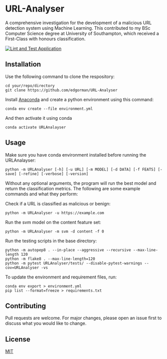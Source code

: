 # URL-Analyser

A comprehensive investigation for the development of a malicious URL detection system using Machine Learning. This contributed to my BSc Computer Science degree at University of Southampton, which received a First-Class with honours classification.

[![Lint and Test Application](https://github.com/edgorman/URL-Analyser/actions/workflows/test-and-lint.yml/badge.svg)](https://github.com/edgorman/URL-Analyser/actions/workflows/test-and-lint.yml)



## Installation
Use the following command to clone the respository:
```
cd your/repo/directory
git clone https://github.com/edgorman/URL-Analyser
```

Install [Anaconda](https://www.anaconda.com/) and create a python environment using this command:
```
conda env create --file environment.yml
```

And then activate it using conda
```
conda activate URLAnalayser
```

## Usage
Make sure you have conda environment installed before running the URLAnalayser:
```
python -m URLAnalyser [-h] [-u URL] [-m MODEL] [-d DATA] [-f FEATS] [-save] [-refine] [-verbose] [-version]
```
Without any optional arguments, the program will run the best model and return the classification metrics. The following are some example commands and what they perform:

Check if a URL is classified as malicious or benign:
```
python -m URLAnalyser -u https://example.com
```

Run the svm model on the content feature set:
```
python -m URLAnalyser -m svm -d content -f 0
```

Run the testing scripts in the base directory:
```
python -m autopep8 . --in-place --aggressive --recursive --max-line-length 120
python -m flake8 . --max-line-length=120
python -m pytest URLAnalyser/tests/ --disable-pytest-warnings --cov=URLAnalyser -vs
```

To update the environment and requirement files, run:
```
conda env export > environment.yml
pip list --format=freeze > requirements.txt
```

## Contributing
Pull requests are welcome. For major changes, please open an issue first to discuss what you would like to change.

## License
[MIT](https://choosealicense.com/licenses/mit/)
